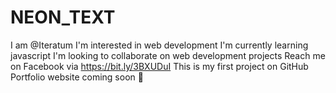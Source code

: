 # NEON_TEXT
I am @Iteratum
I'm interested in web development
I'm currently learning javascript
I'm looking to collaborate on web development projects
Reach me on Facebook via https://bit.ly/3BXUDuI
This is my first project on GitHub
Portfolio website coming soon 🧠

